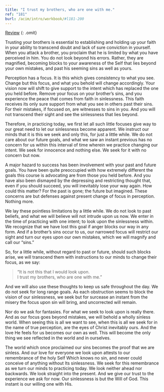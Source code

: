 ```yaml
---
title: "I trust my brothers, who are one with me."
ref: "181"
burl: /acim/intro/workbook/#l181-200
---
```


<a class="hide-review" href="/workbook/l201/#l181">Review</a>
{: .omit}

Trusting your brothers is essential to establishing and holding up your
faith in your ability to transcend doubt and lack of sure conviction in
yourself. When you attack a brother, you proclaim that he is limited by
what you have perceived in him. You do not look beyond his errors.
Rather, they are magnified, becoming blocks to your awareness of the
Self that lies beyond your own mistakes, and past his seeming sins as
well as yours.

Perception has a focus. It is this which gives consistency to what you
see. Change but this focus, and what you behold will change
accordingly. Your vision now will shift to give support to the intent
which has replaced the one you held before. Remove your focus on your
brother’s sins, and you experience the peace that comes from faith in
sinlessness. This faith receives its only sure support from what you see
in others past their sins. For their mistakes, if focused on, are
witnesses to sins in you. And you will not transcend their sight and see
the sinlessness that lies beyond.

Therefore, in practicing today, we first let all such little focuses
give way to our great need to let our sinlessness become apparent. We
instruct our minds that it is this we seek and only this, for just a
little while. We do not care about our future goals, and what we saw an
instant previous has no concern for us within this interval of time
wherein we practice changing our intent. We seek for innocence and
nothing else. We seek for it with no concern but now.

A major hazard to success has been involvement with your past and future
goals. You have been quite preoccupied with how extremely different the
goals this course is advocating are from those you held before. And you
have also been dismayed by the depressing and restricting thought that,
even if you should succeed, you will inevitably lose your way again. How
could this matter? For the past is gone; the future but imagined. These
concerns are but defenses against present change of focus in perception.
Nothing more.

We lay these pointless limitations by a little while. We do not look to
past beliefs, and what we will believe will not intrude upon
us now. We enter in the time of practicing with one intent; to look upon
the sinlessness within. We recognize that we have lost this goal if
anger blocks our way in any form. And if a brother’s sins occur to us,
our narrowed focus will restrict our sight and turn our eyes upon our
own mistakes, which we will magnify and call our “sins.”

So, for a little while, without regard to past or future, should such
blocks arise, we will transcend them with instructions to our minds to
change their focus, as we say:

> “It is not this that I would look upon.<br/>
> I trust my brothers, who are one with me.”

And we will also use these thoughts to keep us safe throughout the day.
We do not seek for long range goals. As each obstruction seems to block
the vision of our sinlessness, we seek but for surcease an instant from
the misery the focus upon sin will bring, and uncorrected will remain.

Nor do we ask for fantasies. For what we seek to look upon is really
there. And as our focus goes beyond mistakes, we will behold a wholly
sinless world. When seeing this is all we want to see, when this is all
we seek for in the name of true perception, are the eyes of Christ
inevitably ours. And the love He feels for us becomes our own as
well. This will become the only thing we see reflected in the world and
in ourselves.

The world which once proclaimed our sins becomes the proof that we are
sinless. And our love for everyone we look upon attests to our
remembrance of the holy Self Which knows no sin, and never could
conceive of anything without Its sinlessness. We seek for this
remembrance as we turn our minds to practicing today. We look neither
ahead nor backwards. We look straight into the present. And we give our
trust to the experience we ask for now. Our sinlessness is but the Will
of God. This instant is our willing one with His.

